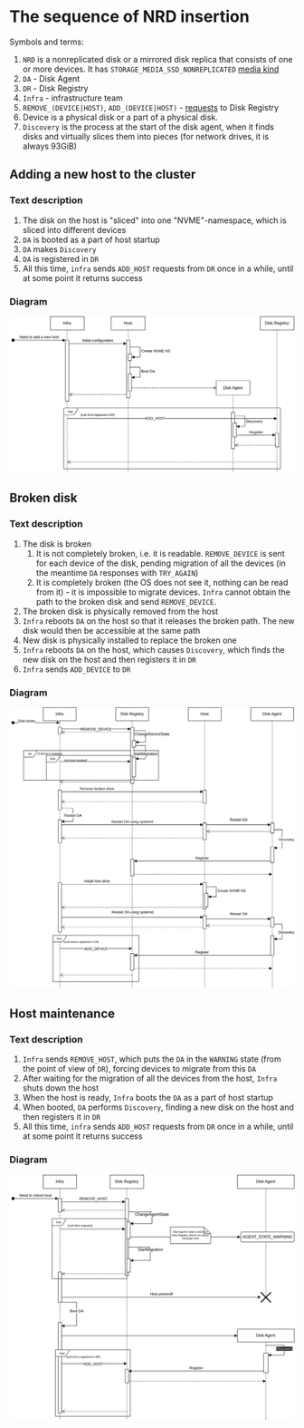 # The sequence of NRD insertion

Symbols and terms:

1. `NRD` is a nonreplicated disk or a mirrored disk replica that consists of one or more devices. It has `STORAGE_MEDIA_SSD_NONREPLICATED` [media kind](https://github.com/ydb-platform/nbs/blob/main/cloud/storage/core/protos/media.proto#L16)
1. `DA` - Disk Agent
1. `DR` - Disk Registry
1. `Infra` - infrastructure team
1. `REMOVE_(DEVICE|HOST)`, `ADD_(DEVICE|HOST)` - [requests](https://github.com/ydb-platform/nbs/blob/281d5149a922c25106cffe47ef341c172df6cafa/cloud/blockstore/public/api/protos/cms.proto ) to Disk Registry
1. Device is a physical disk or a part of a physical disk.
1. `Discovery` is the process at the start of the disk agent, when it finds disks and virtually slices them into pieces (for network drives, it is always 93GiB)

## Adding a new host to the cluster

### Text description

1. The disk on the host is "sliced" into one "NVME"-namespace, which is sliced into different devices
1. `DA` is booted as a part of host startup
1. `DA` makes `Discovery`
1. `DA` is registered in `DR`
1. All this time, `infra` sends `ADD_HOST` requests from `DR` once in a while, until at some point it returns success

### Diagram

![Sequence diagram for the case of entering a new host](media/new-host.png)

## Broken disk

### Text description

1. The disk is broken
    1. It is not completely broken, i.e. it is readable. `REMOVE_DEVICE` is sent for each device of the disk, pending migration of all the devices (in the meantime `DA` responses with `TRY_AGAIN`)
    1. It is completely broken (the OS does not see it, nothing can be read from it) - it is impossible to migrate devices. `Infra` cannot obtain the path to the broken disk and send `REMOVE_DEVICE`.
1. The broken disk is physically removed from the host
1. `Infra` reboots `DA` on the host so that it releases the broken path. The new disk would then be accessible at the same path
1. New disk is physically installed to replace the broken one
1. `Infra` reboots `DA` on the host, which causes `Discovery`, which finds the new disk on the host and then registers it in `DR`
1. `Infra` sends `ADD_DEVICE` to `DR`

### Diagram

![Sequence diagram for replacing a broken disk](media/broken-disk.png)

## Host maintenance

### Text description

1. `Infra` sends `REMOVE_HOST`, which puts the `DA` in the `WARNING` state (from the point of view of `DR`), forcing devices to migrate from this `DA`
1. After waiting for the migration of all the devices from the host, `Infra` shuts down the host
1. When the host is ready, `Infra` boots the `DA` as a part of host startup
1. When booted, `DA` performs `Discovery`, finding a new disk on the host and then registers it in `DR`
1. All this time, `infra` sends `ADD_HOST` requests from `DR` once in a while, until at some point it returns success

### Diagram

![Sequence diagram for host maintenance](media/host-maintenance.png)
